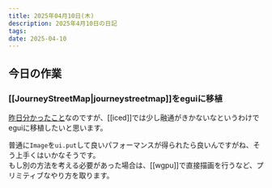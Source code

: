 ```yaml
---
title: 2025年04月10日(木)
description: 2025年4月10日の日記
tags: 
date: 2025-04-10
---
```

## 今日の作業
### [[JourneyStreetMap|journeystreetmap]]をeguiに移植
[昨日分かったこと](2025-04-09.md#[[../develop/JourneyStreetMap/JourneyStreetMapとは|journeystreetmap]]の制作)なのですが、[[iced]]では少し融通がきかないなというわけでeguiに移植したいと思います。

普通に`Image`を`ui.put`して良いパフォーマンスが得られたら良いんですがね、そう上手くはいかなそうです。  
もし別の方法を考える必要があった場合は、[[wgpu]]で直接描画を行うなど、プリミティブなやり方を取ります。